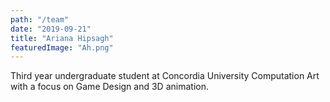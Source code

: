 ```yaml
---
path: "/team"
date: "2019-09-21"
title: "Ariana Hipsagh"
featuredImage: "Ah.png"
---
```

Third year undergraduate student at Concordia University Computation Art with a focus on Game Design and 3D animation.